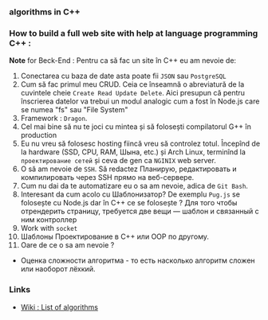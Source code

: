 ### algorithms in C++

### How to build a full web site with help at language programming C++ :

**Note** for Beck-End : Pentru ca să fac un site în C++ eu am nevoie de:

1. Conectarea cu baza de date asta poate fii `JSON` sau `PostgreSQL`
2. Cum să fac primul meu CRUD. Ceia ce înseamnă o abreviatură de la cuvintele cheie `Create Read Update Delete`. Aici presupun că pentru înscrierea datelor va trebui un modul analogic cum a fost în Node.js care se numea "fs" sau "File System"
3. Framework : `Dragon`.
4. Cel mai bine să nu te joci cu mintea și să folosești compilatorul G++ în production
5. Eu nu vreu să folosesc hosting fiincă vreu să controlez totul. Începînd de la hardware (SSD, CPU, RAM, Шына, etc.) și Arch Linux, terminînd la `проектирование сетей` și ceva de gen ca `NGINIX` web server.
6. O să am nevoie de `SSH`. Să redactez Планирую, редактировать и компилировать через SSH прямо на веб-сервере.
7. Cum nu dai da te automatizare eu o sa am nevoie, adica de `Git Bash`.
8. Interesant da cum acolo cu Шаблонизатор? De exemplu `Pug.js` se folosește cu Node.js dar în C++ ce se folosește ? Для того чтобы отрендерить страницу, требуется две вещи — шаблон и связанный с ним контроллер
10. Work with `socket`
11. Шаблоны Проектирование в C++ или OOP по другому.
999. Oare de ce o sa am nevoie ?

* Оценка сложности алгоритма - то есть насколько алгоритм сложен или наоборот лёхкий.

### Links

* [Wiki : List of algorithms](https://en.wikipedia.org/wiki/List_of_algorithms)